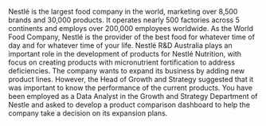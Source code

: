 
Nestlé is the largest food company in the world, marketing over
8,500 brands and 30,000 products. It operates nearly 500 factories
across 5 continents and employs over 200,000 employees
worldwide. As the World Food Company, Nestlé is the provider of
the best food for whatever time of day and for whatever time of your
life. Nestlé R&D Australia plays an important role in the
development of products for Nestlé Nutrition, with focus on creating
products with micronutrient fortification to address deficiencies.
The company wants to expand its business by adding new product
lines. However, the Head of Growth and Strategy suggested that it
was important to know the performance of the current products.
You have been employed as a Data Analyst in the Growth
and Strategy Department of Nestle and asked to develop a
product comparison dashboard to help the company take a
decision on its expansion plans. 
